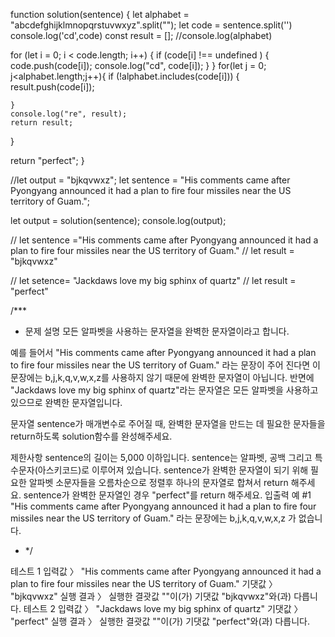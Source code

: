 function solution(sentence) {
let alphabet = "abcdefghijklmnopqrstuvwxyz".split("");
let code = sentence.split('')
console.log('cd',code)
const result = [];
//console.log(alphabet)

for (let i = 0; i < code.length; i++) {
if (code[i] !== undefined ) {
code.push(code[i]);
console.log("cd", code[i]);
}
}
for(let j = 0; j<alphabet.length;j++){
if (!alphabet.includes(code[i])) {
result.push(code[i]);

    }
    console.log("re", result);
    return result;

}

return "perfect";
}

//let output = "bjkqvwxz";
let sentence =
"His comments came after Pyongyang announced it had a plan to fire four missiles near the US territory of Guam.";

let output = solution(sentence);
console.log(output);

// let sentence ="His comments came after Pyongyang announced it had a plan to fire four missiles near the US territory of Guam."
// let result = "bjkqvwxz"

// let setence= "Jackdaws love my big sphinx of quartz"
// let result = "perfect"

/\*\*\*

- 문제 설명
  모든 알파벳을 사용하는 문자열을 완벽한 문자열이라고 합니다.

예를 들어서 "His comments came after Pyongyang announced it had a plan to fire four missiles near the US territory of Guam." 라는 문장이 주어 진다면 이 문장에는 b,j,k,q,v,w,x,z를 사용하지 않기 때문에 완벽한 문자열이 아닙니다. 반면에 "Jackdaws love my big sphinx of quartz"라는 문자열은 모든 알파벳을 사용하고 있으므로 완벽한 문자열입니다.

문자열 sentence가 매개변수로 주어질 때, 완벽한 문자열을 만드는 데 필요한 문자들을 return하도록 solution함수를 완성해주세요.

제한사항
sentence의 길이는 5,000 이하입니다.
sentence는 알파벳, 공백 그리고 특수문자(아스키코드)로 이루어져 있습니다.
sentence가 완벽한 문자열이 되기 위해 필요한 알파벳 소문자들을 오름차순으로 정렬후 하나의 문자열로 합쳐서 return 해주세요.
sentence가 완벽한 문자열인 경우 "perfect"를 return 해주세요.
입출력 예 #1
"His comments came after Pyongyang announced it had a plan to fire four missiles near the US territory of Guam." 라는 문장에는 b,j,k,q,v,w,x,z 가 없습니다.

- \*/

테스트 1
입력값 〉
"His comments came after Pyongyang announced it had a plan to fire four missiles near the US territory of Guam."
기댓값 〉
"bjkqvwxz"
실행 결과 〉
실행한 결괏값 ""이(가) 기댓값 "bjkqvwxz"와(과) 다릅니다.
테스트 2
입력값 〉
"Jackdaws love my big sphinx of quartz"
기댓값 〉
"perfect"
실행 결과 〉
실행한 결괏값 ""이(가) 기댓값 "perfect"와(과) 다릅니다.
